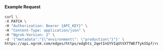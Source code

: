 <!-- Code generated for API Clients. DO NOT EDIT. -->

#### Example Request

```bash
curl \
-X PATCH \
-H "Authorization: Bearer {API_KEY}" \
-H "Content-Type: application/json" \
-H "Ngrok-Version: 2" \
-d '{"metadata":"{\"environment\": \"production\"}"}' \
https://api.ngrok.com/edges/https/edghts_2qetInGYVIqUtVXTTWEfTykS5pf/routes/edghtsrt_2qetIm3jzFwdELYnciN8fJi12A9
```

